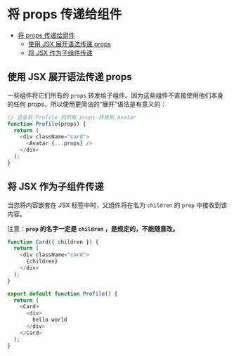 # 将 props 传递给组件

- [将 props 传递给组件](#将-props-传递给组件)
  - [使用 JSX 展开语法传递 props](#使用-jsx-展开语法传递-props)
  - [将 JSX 作为子组件传递](#将-jsx-作为子组件传递)

## 使用 JSX 展开语法传递 props

一些组件将它们所有的 `props` 转发给子组件。因为这些组件不直接使用他们本身的任何 props，所以使用更简洁的“展开”语法是有意义的：

```js
// 这会将 Profile 的所有 props 转发到 Avatar
function Profile(props) {
  return (
    <div className="card">
      <Avatar {...props} />
    </div>
  );
}
```

## 将 JSX 作为子组件传递

当您将内容嵌套在 JSX 标签中时，父组件将在名为 `children` 的 `prop` 中接收到该内容。

注意：**`prop` 的名字一定是 `children` ，是规定的，不能随意改。**

```js
function Card({ children }) {
  return (
    <div className="card">
      {children}
    </div>
  );
}

export default function Profile() {
  return (
    <Card>
      <div>
        hello world
      </div>
    </Card>
  );
}
```
